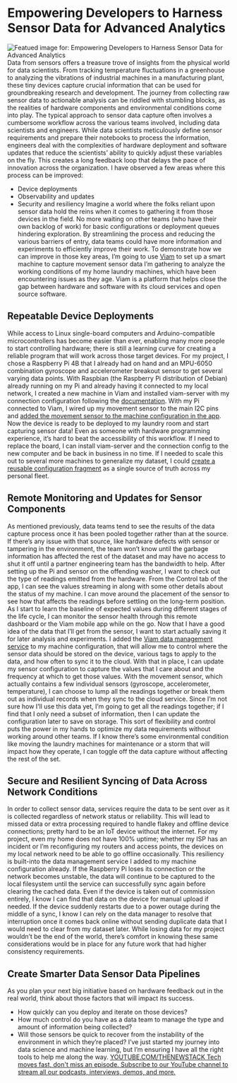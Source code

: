 # Empowering Developers to Harness Sensor Data for Advanced Analytics
![Featued image for: Empowering Developers to Harness Sensor Data for Advanced Analytics](https://cdn.thenewstack.io/media/2024/05/2d5f2a89-data-4570804_1280-1024x683.jpg)
Data from sensors offers a treasure trove of insights from the physical world for data scientists. From tracking temperature fluctuations in a greenhouse to analyzing the vibrations of industrial machines in a manufacturing plant, these tiny devices capture crucial information that can be used for groundbreaking research and development. The journey from collecting raw sensor data to actionable analysis can be riddled with stumbling blocks, as the realities of hardware components and environmental conditions come into play.
The typical approach to sensor data capture often involves a cumbersome workflow across the various teams involved, including data scientists and engineers. While data scientists meticulously define sensor requirements and prepare their notebooks to process the information, engineers deal with the complexities of hardware deployment and software updates that reduce the scientists’ ability to quickly adjust these variables on the fly. This creates a long feedback loop that delays the pace of innovation across the organization.
I have observed a few areas where this process can be improved:
- Device deployments
- Observability and updates
- Security and resiliency
Imagine a world where the folks reliant upon sensor data hold the reins when it comes to gathering it from those devices in the field. No more waiting on other teams (who have their own backlog of work) for basic configurations or deployment queues hindering exploration. By streamlining the process and reducing the various barriers of entry, data teams could have more information and experiments to efficiently improve their work.
To demonstrate how we can improve in those key areas, I’m going to use
[Viam](https://viam.com) to set up a smart machine to capture movement sensor data I’m gathering to analyze the working conditions of my home laundry machines, which have been encountering issues as they age. Viam is a platform that helps close the gap between hardware and software with its cloud services and open source software.
## Repeatable Device Deployments
While access to Linux single-board computers and Arduino-compatible microcontrollers has become easier than ever, enabling many more people to start controlling hardware; there is still a learning curve for creating a reliable program that will work across those target devices.
For my project, I chose a Raspberry Pi 4B that I already had on hand and an MPU-6050 combination gyroscope and accelerometer breakout sensor to get several varying data points. With Raspbian (the Raspberry Pi distribution of Debian) already running on my Pi and already having it connected to my local network, I created a new machine in Viam and installed viam-server with my connection configuration following the
[documentation](https://docs.viam.com/get-started/installation/prepare/rpi-setup/%23install-viam-server). With my Pi connected to Viam, I wired up my movement sensor to the main I2C pins and [added the movement sensor to the machine configuration in the app](https://docs.viam.com/components/movement-sensor/mpu6050/). Now the device is ready to be deployed to my laundry room and start capturing sensor data!
Even as someone with hardware programming experience, it’s hard to beat the accessibility of this workflow. If I need to replace the board, I can install
viam-server and the connection config to the new computer and be back in business in no time. If I needed to scale this out to several more machines to generalize my dataset, I could
[create a reusable configuration fragment](https://docs.viam.com/fleet/configure-a-fleet/%23create-a-fragment) as a single source of truth across my personal fleet.
## Remote Monitoring and Updates for Sensor Components
As mentioned previously, data teams tend to see the results of the data capture process once it has been pooled together rather than at the source. If there’s any issue with that source, like hardware defects with sensor or tampering in the environment, the team won’t know until the garbage information has affected the rest of the dataset and may have no access to shut it off until a partner engineering team has the bandwidth to help.
After setting up the Pi and sensor on the offending washer, I want to check out the type of readings emitted from the hardware. From the Control tab of the app, I can see the values streaming in along with some other details about the status of my machine. I can move around the placement of the sensor to see how that affects the readings before settling on the long-term position.
As I start to learn the baseline of expected values during different stages of the life cycle, I can monitor the sensor health through this remote dashboard or the Viam mobile app while on the go.
Now that I have a good idea of the data that I’ll get from the sensor, I want to start actually saving it for later analysis and experiments. I added the
[Viam data management service](https://docs.viam.com/data/capture/%23add-the-data-management-service) to my machine configuration, that will allow me to control where the sensor data should be stored on the device, various tags to apply to the data, and how often to sync it to the cloud.
With that in place, I can update my sensor configuration to capture the values that I care about and the frequency at which to get those values. With the movement sensor, which actually contains a few individual sensors (gyroscope, accelerometer, temperature), I can choose to lump all the readings together or break them out as individual records when they sync to the cloud service. Since I’m not sure how I’ll use this data yet, I’m going to get all the readings together; if I find that I only need a subset of information, then I can update the configuration later to save on storage.
This sort of flexibility and control puts the power in my hands to optimize my data requirements without working around other teams. If I know there’s some environmental condition like moving the laundry machines for maintenance or a storm that will impact how they operate, I can toggle off the data capture without affecting the rest of the set.
## Secure and Resilient Syncing of Data Across Network Conditions
In order to collect sensor data, services require the data to be sent over as it is collected regardless of network status or reliability. This will lead to missed data or extra processing required to handle flakey and offline device connections; pretty hard to be an IoT device without the internet.
For my project, even my home does not have 100% uptime; whether my ISP has an incident or I’m reconfiguring my routers and access points, the devices on my local network need to be able to go offline occasionally. This resiliency is built-into the data management service I added to my machine configuration already. If the Raspberry Pi loses its connection or the network becomes unstable, the data will continue to be captured to the local filesystem until the service can successfully sync again before clearing the cached data. Even if the device is taken out of commission entirely, I know I can find that data on the device for manual upload if needed.
If the device suddenly restarts due to a power outage during the middle of a sync, I know I can rely on the data manager to resolve that interruption once it comes back online without sending duplicate data that I would need to clear from my dataset later.
While losing data for my project wouldn’t be the end of the world, there’s comfort in knowing these same considerations would be in place for any future work that had higher consistency requirements.
## Create Smarter Data Sensor Data Pipelines
As you plan your next big initiative based on hardware feedback out in the real world, think about those factors that will impact its success.
- How quickly can you deploy and iterate on those devices?
- How much control do you have as a data team to manage the type and amount of information being collected?
- Will those sensors be quick to recover from the instability of the environment in which they’re placed?
I’ve just started my journey into data science and machine learning, but I’m ensuring I have all the right tools to help me along the way.
[
YOUTUBE.COM/THENEWSTACK
Tech moves fast, don't miss an episode. Subscribe to our YouTube
channel to stream all our podcasts, interviews, demos, and more.
](https://youtube.com/thenewstack?sub_confirmation=1)